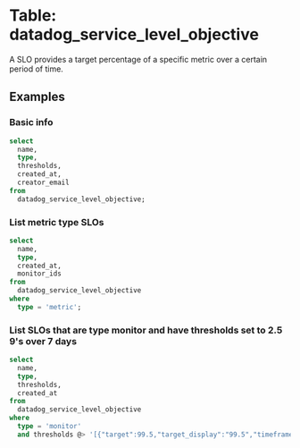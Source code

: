 # Table: datadog_service_level_objective

A SLO provides a target percentage of a specific metric over a certain period of time.

## Examples

### Basic info

```sql
select
  name,
  type,
  thresholds,
  created_at,
  creator_email
from
  datadog_service_level_objective;
```

### List metric type SLOs

```sql
select
  name,
  type,
  created_at,
  monitor_ids
from
  datadog_service_level_objective
where
  type = 'metric';
```

### List SLOs that are type monitor and have thresholds set to 2.5 9's over 7 days

```sql
select
  name,
  type,
  thresholds,
  created_at
from
  datadog_service_level_objective
where
  type = 'monitor'
  and thresholds @> '[{"target":99.5,"target_display":"99.5","timeframe":"7d"}]'::jsonb;
```
